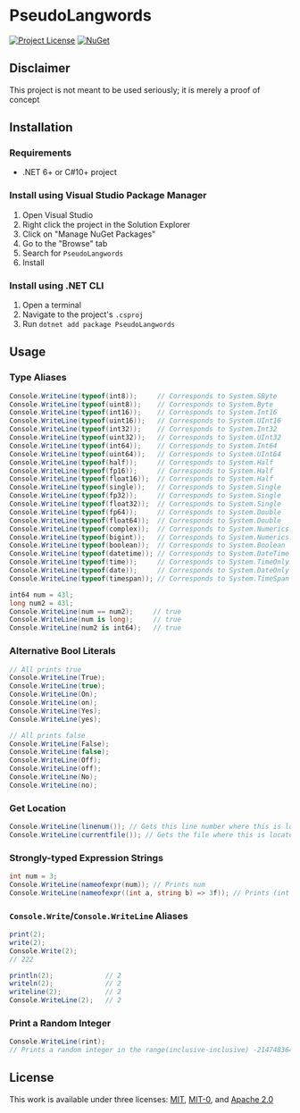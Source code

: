 # PseudoLangwords
[![Project License](https://img.shields.io/badge/license-MIT%20OR%20MIT--0%20OR%20Apache--2.0-green?style=flat-square "License")](https://github.com/Arthri/PseudoLangwords/blob/6ff6eca5e75db602dd3e36703b15a9798e57d1c4/LICENSE) [![NuGet](https://img.shields.io/nuget/v/PseudoLangwords?style=flat-square "Latest NuGet Release")](https://www.nuget.org/packages/PseudoLangwords/latest)

## Disclaimer
This project is not meant to be used seriously; it is merely a proof of concept

## Installation

### Requirements
- .NET 6+ or C#10+ project

### Install using Visual Studio Package Manager
1. Open Visual Studio
1. Right click the project in the Solution Explorer
1. Click on "Manage NuGet Packages"
1. Go to the "Browse" tab
1. Search for `PseudoLangwords`
1. Install

### Install using .NET CLI
1. Open a terminal
1. Navigate to the project's `.csproj`
1. Run `dotnet add package PseudoLangwords`

## Usage

### Type Aliases
```cs
Console.WriteLine(typeof(int8));     // Corresponds to System.SByte
Console.WriteLine(typeof(uint8));    // Corresponds to System.Byte
Console.WriteLine(typeof(int16));    // Corresponds to System.Int16
Console.WriteLine(typeof(uint16));   // Corresponds to System.UInt16
Console.WriteLine(typeof(int32));    // Corresponds to System.Int32
Console.WriteLine(typeof(uint32));   // Corresponds to System.UInt32
Console.WriteLine(typeof(int64));    // Corresponds to System.Int64
Console.WriteLine(typeof(uint64));   // Corresponds to System.UInt64
Console.WriteLine(typeof(half));     // Corresponds to System.Half
Console.WriteLine(typeof(fp16));     // Corresponds to System.Half
Console.WriteLine(typeof(float16));  // Corresponds to System.Half
Console.WriteLine(typeof(single));   // Corresponds to System.Single
Console.WriteLine(typeof(fp32));     // Corresponds to System.Single
Console.WriteLine(typeof(float32));  // Corresponds to System.Single
Console.WriteLine(typeof(fp64));     // Corresponds to System.Double
Console.WriteLine(typeof(float64));  // Corresponds to System.Double
Console.WriteLine(typeof(complex));  // Corresponds to System.Numerics.Complex
Console.WriteLine(typeof(bigint));   // Corresponds to System.Numerics.BigInteger
Console.WriteLine(typeof(boolean));  // Corresponds to System.Boolean
Console.WriteLine(typeof(datetime)); // Corresponds to System.DateTime
Console.WriteLine(typeof(time));     // Corresponds to System.TimeOnly
Console.WriteLine(typeof(date));     // Corresponds to System.DateOnly
Console.WriteLine(typeof(timespan)); // Corresponds to System.TimeSpan

int64 num = 43l;
long num2 = 43l;
Console.WriteLine(num == num2);     // true
Console.WriteLine(num is long);     // true
Console.WriteLine(num2 is int64);   // true
```

### Alternative Bool Literals
```cs
// All prints true
Console.WriteLine(True);
Console.WriteLine(true);
Console.WriteLine(On);
Console.WriteLine(on);
Console.WriteLine(Yes);
Console.WriteLine(yes);

// All prints false
Console.WriteLine(False);
Console.WriteLine(false);
Console.WriteLine(Off);
Console.WriteLine(off);
Console.WriteLine(No);
Console.WriteLine(no);
```

### Get Location
```cs
Console.WriteLine(linenum()); // Gets this line number where this is located
Console.WriteLine(currentfile()); // Gets the file where this is located
```

### Strongly-typed Expression Strings
```cs
int num = 3;
Console.WriteLine(nameofexpr(num)); // Prints num
Console.WriteLine(nameofexpr((int a, string b) => 3f)); // Prints (int a, string b) => 3f
```

### `Console.Write`/`Console.WriteLine` Aliases
```cs
print(2);
write(2);
Console.Write(2);
// 222

println(2);             // 2
writeln(2);             // 2
writeline(2);           // 2
Console.WriteLine(2);   // 2
```

### Print a Random Integer
```cs
Console.WriteLine(rint);
// Prints a random integer in the range(inclusive-inclusive) -2147483648..2147483647
```

## License
This work is available under three licenses: [MIT], [MIT-0], and [Apache 2.0]

[MIT]: https://github.com/Arthri/PseudoLangwords/blob/6ff6eca5e75db602dd3e36703b15a9798e57d1c4/LICENSE-MIT
[MIT-0]: https://github.com/Arthri/PseudoLangwords/blob/6ff6eca5e75db602dd3e36703b15a9798e57d1c4/LICENSE
[Apache 2.0]: https://github.com/Arthri/PseudoLangwords/blob/6ff6eca5e75db602dd3e36703b15a9798e57d1c4/LICENSE-Apache_2.0
